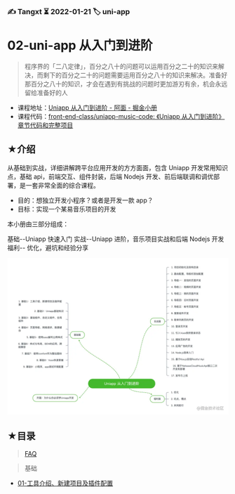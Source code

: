 ### ✍️ Tangxt ⏳ 2022-01-21 🏷️ uni-app

# 02-uni-app 从入门到进阶

> 程序界的「二八定律」，百分之八十的问题可以运用百分之二十的知识来解决，而剩下的百分之二十的问题需要运用百分之八十的知识来解决。准备好那百分之八十的知识，才会在遇到有挑战的问题时更加游刃有余，机会永远留给准备好的人

- 课程地址：[Uniapp 从入门到进阶 - 阿面 - 掘金小册](https://juejin.cn/book/6844733817438076936?scrollMenuIndex=0)
- 课程代码：[front-end-class/uniapp-music-code: 《Uniapp 从入门到进阶》章节代码和完整项目](https://github.com/front-end-class/uniapp-music-code)

## ★介绍

从基础到实战，详细讲解跨平台应用开发的方方面面，包含 Uniapp 开发常用知识点，基础 api，前端交互、组件封装，后端 Nodejs 开发、前后端联调和调优部署，是一套非常全面的综合课程。

- 目的：想独立开发小程序？或者是开发一款 app？
- 目标：实现一个某易音乐项目的开发

本小册由三部分组成：

基础--Uniapp 快速入门
实战--Uniapp 进阶，音乐项目实战和后端 Nodejs 开发
福利-- 优化，避坑和经验分享

![课程内容](assets/img/2022-01-21-19-05-13.png)

## ★目录

> [FAQ](./faq.md)

> 基础

- [01-工具介绍、新建项目及插件配置](./01.md)